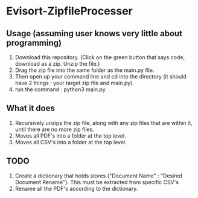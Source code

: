 # Evisort-ZipfileProcesser

## Usage (assuming user knows very little about programming)
1. Download this repository. (Click on the green button that says code, download as a zip. Unzip the file.)
2. Drag the zip file into the same folder as the main.py file.  
3. Then open up your command line and cd into the directory (it should have 2 things : your target zip file and main.py).  
4. run the command : python3 main.py 

## What it does
1. Recursively unzips the zip file, along with any zip files that are within it, until there are no more zip files.  
2. Moves all PDF's into a folder at the top level.  
3. Moves all CSV's into a folder at the top level.  

## TODO
1. Create a dictionary that holds stores {"Document Name" : "Desired Document Rename"}. This must be extracted from specific CSV's
2. Rename all the PDF's according to the dictionary. 
